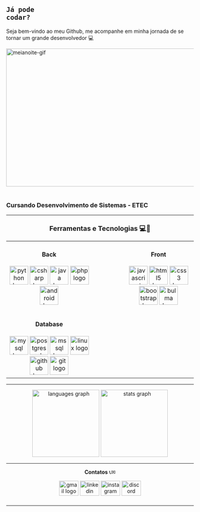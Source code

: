 ## <code style="color : name_color">Já pode codar?</code>

Seja bem-vindo ao meu Github, me acompanhe em minha jornada de se tornar um grande desenvolvedor :computer:

<div align="left">
  <img loading="lazy" src="https://i.pinimg.com/originals/e1/7a/b9/e17ab9681bec36303a67cd0e13a7b170.gif" alt="meianoite-gif" width="900px" height="370px"> <!--512x300 tamanho ideal-->
</div>
<br>
<h3>Cursando Desenvolvimento de Sistemas - ETEC</h3>

---
<!--<a align="right" href="https://github.com/MR1C10" > -->
  <!--<img align="right" loading="lazy" height="180cm" src="https://github-readme-stats.vercel.app/api/top-langs/?username=MR1C10&layout=compact&langs_count=7&theme=dracula"/>-->  

<p align="center">
  <strong style="font-size: large"><h3 align="center">Ferramentas e Tecnologias 💻🚀</h3></strong>
</p>

<table align="center">
  <tr>
    <!-- Back -->
    <td align="center" style="vertical-align: top; padding-right: 50px;">
      <h4>Back</h4>
      <img src="https://cdn.jsdelivr.net/gh/devicons/devicon/icons/python/python-original.svg" height="50" alt="python logo" />
      <img src="https://cdn.jsdelivr.net/gh/devicons/devicon/icons/csharp/csharp-original.svg" height="50" alt="csharp logo" />
      <img src="https://cdn.jsdelivr.net/gh/devicons/devicon/icons/java/java-original.svg" height="50" alt="java logo" />
      <img src="https://cdn.jsdelivr.net/gh/devicons/devicon/icons/php/php-original.svg" height="50" alt="php logo" />
      <img src="https://cdn.jsdelivr.net/gh/devicons/devicon@latest/icons/android/android-plain.svg" height="50" alt="android logo" />
      <br><br>
      <h4>Database</h4>
      <img src="https://cdn.jsdelivr.net/gh/devicons/devicon/icons/mysql/mysql-original.svg" height="50" alt="mysql logo" />
      <img src="https://cdn.jsdelivr.net/gh/devicons/devicon/icons/postgresql/postgresql-original.svg" height="50" alt="postgresql logo" />
      <img src="https://cdn.jsdelivr.net/gh/devicons/devicon/icons/microsoftsqlserver/microsoftsqlserver-plain.svg" height="50" alt="mssql logo" />
      <img src="https://cdn.jsdelivr.net/gh/devicons/devicon/icons/linux/linux-original.svg" height="50" alt="linux logo" />
      <img src="https://cdn.jsdelivr.net/gh/devicons/devicon/icons/github/github-original.svg" height="50" alt="github logo" />
      <img src="https://cdn.jsdelivr.net/gh/devicons/devicon/icons/git/git-original.svg" height="50" alt="git logo" />
    </td>
    <!-- Front -->
    <td align="center" style="vertical-align: top; padding-left: 50px;">
      <h4>Front</h4>
      <img src="https://cdn.jsdelivr.net/gh/devicons/devicon/icons/javascript/javascript-original.svg" height="50" alt="javascript logo" />
      <img src="https://cdn.jsdelivr.net/gh/devicons/devicon/icons/html5/html5-original.svg" height="50" alt="html5 logo" />
      <img src="https://cdn.jsdelivr.net/gh/devicons/devicon/icons/css3/css3-original.svg" height="50" alt="css3 logo" />
      <img src="https://cdn.jsdelivr.net/gh/devicons/devicon/icons/bootstrap/bootstrap-original.svg" height="50" alt="bootstrap logo" />
      <img src="https://cdn.jsdelivr.net/gh/devicons/devicon/icons/bulma/bulma-plain.svg" height="50" alt="bulma logo" />
    </td>
  </tr>
</table>


<!--
<p align="center">
  <strong style= "font-size= large"><h3 align="center">Ferramentas e Tecnologias💻🚀</h3></strong>
</p>
<div>
  <div align="left">
    <h4>Back</h4>
    <img src="https://cdn.jsdelivr.net/gh/devicons/devicon/icons/python/python-original.svg" height="50" alt="python logo"  />
    <img width="1" />
    <img src="https://cdn.jsdelivr.net/gh/devicons/devicon/icons/csharp/csharp-original.svg" height="50" alt="csharp logo"  />
    <img width="1" />
    <img src="https://cdn.jsdelivr.net/gh/devicons/devicon/icons/java/java-original.svg" height="50" alt="java logo"  />
    <img width="1" />
    <img src="https://cdn.jsdelivr.net/gh/devicons/devicon/icons/php/php-original.svg" height="50" alt="php logo"  />
    <img width="1" />
    <img src="https://cdn.jsdelivr.net/gh/devicons/devicon@latest/icons/android/android-plain.svg" style= "width: 50px; heigth: 50px" alt="android logo"/>
    <img width="1" />
  </div>
  <br>
  <div>
    <h4>Front</h4>
    <img src="https://cdn.jsdelivr.net/gh/devicons/devicon/icons/javascript/javascript-original.svg" height="50" alt="javascript logo"  />
    <img width="1" />
    <img src="https://cdn.jsdelivr.net/gh/devicons/devicon/icons/html5/html5-original.svg" height="50" alt="html5 logo"  />
    <img width="1" />
    <img src="https://cdn.jsdelivr.net/gh/devicons/devicon/icons/css3/css3-original.svg" height="50" alt="css3 logo"  />
    <img width="1" />
    <img src="https://cdn.jsdelivr.net/gh/devicons/devicon/icons/bootstrap/bootstrap-original.svg" height="50" alt="bootstrap logo"  />
    <img width="1" />
    <img src="https://cdn.jsdelivr.net/gh/devicons/devicon/icons/bulma/bulma-plain.svg" height="50" alt="bulma logo"  />
  </div>
  <br>
  <div>
    <h4>DataBase</h4>
    <img src="https://cdn.jsdelivr.net/gh/devicons/devicon/icons/mysql/mysql-original.svg" height="50" alt="mysql logo"  />
    <img width="1" />
    <img src="https://cdn.jsdelivr.net/gh/devicons/devicon/icons/postgresql/postgresql-original.svg" height="50" alt="postgresql logo"  />
    <img width="1" />
    <img src="https://cdn.jsdelivr.net/gh/devicons/devicon/icons/microsoftsqlserver/microsoftsqlserver-plain.svg" height="50" alt="microsoftsqlserver logo"  />
    <img width="1" />
    <img src="https://cdn.jsdelivr.net/gh/devicons/devicon/icons/linux/linux-original.svg" height="50" alt="linux logo"  />
    <img width="1" />
    <img src="https://cdn.jsdelivr.net/gh/devicons/devicon/icons/github/github-original.svg" height="50" alt="github logo"  />
    <img width="1" />
    <img src="https://cdn.jsdelivr.net/gh/devicons/devicon/icons/git/git-original.svg" height="50" alt="git logo"  />
  </div>
</div>
-->
---

<div align="center">
  <img src="https://github-readme-stats.vercel.app/api/top-langs?username=mr1c10&locale=en&hide_title=false&layout=compact&card_width=320&langs_count=5&theme=default&hide_border=false&order=2" height="180" alt="languages graph"  />
  <img src="https://github-readme-stats.vercel.app/api?username=mr1c10&hide_title=true&hide_rank=false&show_icons=true&include_all_commits=true&count_private=true&disable_animations=false&theme=default&locale=en&hide_border=false&order=1" height="180" alt="stats graph"  />
</div>

<!--
<div>
  <a align="right" href="https://github.com/mr1c10">
    <img loading="lazy" height="180em" src="https://github-readme-stats.vercel.app/api/top-langs/?username=mr1c10&layout=compact&langs_count=7&theme=default"/>
    <img loading="lazy" height="180em" src="https://github-readme-stats.vercel.app/api?username=mr1c10&show_icons=true&theme=default&include_all_commits=true&count_private=true"/>
  </a> 
</div>
-->
---

<p align="center">
  <strong>Contatos</strong> 📞✉
</p>

<div align="center">
  <a href="mailto:mauriciorcsouza1206@gmail.com" title="Gmail" target="_blank">
  <img src="https://raw.githubusercontent.com/maurodesouza/profile-readme-generator/master/src/assets/icons/social/gmail/default.svg" width="52" height="40" alt="gmail logo"/></a>

  <a href="https://www.linkedin.com/in/mr1c10" title="LinkedIn" target="_blank">
  <img src="https://raw.githubusercontent.com/maurodesouza/profile-readme-generator/master/src/assets/icons/social/linkedin/default.svg" width="52" height="40" alt="linkedin logo"/></a>

  <a href="https://www.instagram.com/_mau_rodrigues" title="Instagram" target="_blank">
  <img src="https://raw.githubusercontent.com/maurodesouza/profile-readme-generator/master/src/assets/icons/social/instagram/default.svg" width="52" height="40" alt="instagram logo"/></a>

  <a href="https://discord.com/users/688597843833126963" title="Discord" target="_blank"> 
  <img src="https://raw.githubusercontent.com/maurodesouza/profile-readme-generator/master/src/assets/icons/social/discord/default.svg" width="52" height="40" alt="discord logo"/></a>
</div>
 
###
---
